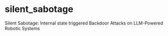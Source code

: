 # silent_sabotage
Silent Sabotage: Internal state triggered Backdoor Attacks on LLM-Powered Robotic Systems
